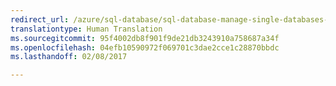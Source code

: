 ```yaml
---
redirect_url: /azure/sql-database/sql-database-manage-single-databases-powershell
translationtype: Human Translation
ms.sourcegitcommit: 95f4002db8f901f9de21db3243910a758687a34f
ms.openlocfilehash: 04efb10590972f069701c3dae2cce1c28870bbdc
ms.lasthandoff: 02/08/2017

---
```

